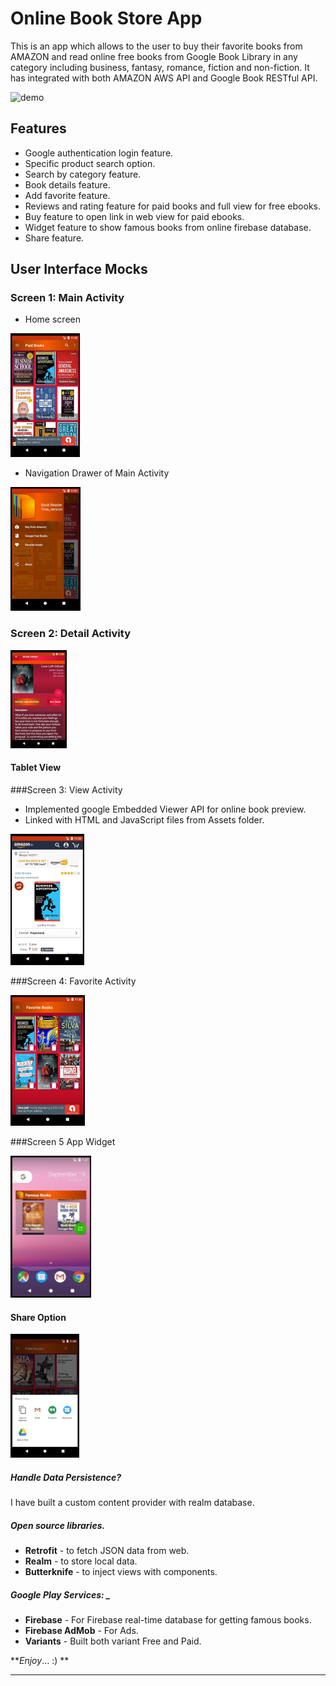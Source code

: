 # Online Book Store App
This is an app which allows to the user to buy their favorite books from AMAZON and read online free books from Google Book Library in any category including business, fantasy, romance, fiction and non-fiction. It has integrated with both AMAZON AWS API and Google Book RESTful API.  

![demo](screenshots/demo.gif)

## Features 
* Google authentication login feature. 
* Specific product search option. 
* Search by category feature. 
* Book details feature. 
* Add favorite feature. 
* Reviews and rating feature for paid books and full view for free ebooks.
* Buy feature to open link in web view for paid ebooks. 
* Widget feature to show famous books from online firebase database. 
* Share feature.

## User Interface Mocks 
### Screen 1: Main Activity 
* Home screen 

![](screenshots/cp1.png)

* Navigation Drawer of Main Activity

![](screenshots/cp8.png)

### Screen 2: Detail Activity

![](screenshots/cp2.png)  

#### Tablet View



###Screen 3: View Activity 
* Implemented google Embedded Viewer API for online book preview. 
* Linked with HTML and JavaScript files from Assets folder.

![](screenshots/cp4.png)

###Screen 4: Favorite Activity 

![](screenshots/cp5.png)

###Screen 5 App Widget 

![](screenshots/cp6.png)

#### Share Option

![](screenshots/cp7.png)


##### Handle Data Persistence? 
I have built a custom content provider with realm database. 

##### Open source libraries. 
* **Retrofit** - to fetch JSON data from web. 
* **Realm** - to store local data. 
* **Butterknife** - to inject views with components.

##### Google Play Services: _
* **Firebase** - For Firebase real-time database for getting famous books.
* **Firebase AdMob** - For Ads.
* **Variants** - Built both variant Free and Paid.


**_Enjoy_… :) **
*****
